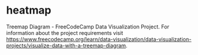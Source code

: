 # heatmap
Treemap Diagram - FreeCodeCamp Data Visualization Project. For information about the project requirements visit https://www.freecodecamp.org/learn/data-visualization/data-visualization-projects/visualize-data-with-a-treemap-diagram.
